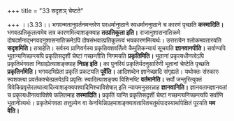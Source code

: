 +++
title = "33 सदृशञ् चेष्टते"

+++
।।3.33।। भगवन्मतानुवर्तनमन्तरेण परधर्मानुष्ठाने स्वधर्माननुष्ठाने च कारणं
पृच्छति **कस्मादिति।** भगवत्प्रतिकूलत्वमेव तत्र कारणमित्याशङ्क्याह
**तत्प्रतिकूला इति।** राजानुशासनातिक्रमे
दोषदर्शनाद्भगवदनुशासनातिक्रमेऽपि दोषसंभवात्प्रतिकूलत्वं भयकारणमित्यर्थः।
उत्तरत्वेन श्लोकमवतारयति **सदृशमिति।** तत्राहेति। सर्वस्य प्राणिवर्गस्य
प्रकृतिवशवर्तित्वे कैमुतिकन्यायं सूचयति **ज्ञानवानपीति।** सर्वाण्यपि
भूतान्यनिच्छन्त्यपि प्रकृतिसदृशीं चेष्टां गच्छन्तीति निगमयति
**प्रकृतिमिति।** भूतानां प्रकृत्यधीनत्वेऽपि प्रकृतिर्भगवता
निग्राह्येत्याशङ्क्याह **निग्रह इति।** का पुनरियं प्रकृतिर्यदनुसारिणी
भूतानां चेष्टेति पृच्छति **प्रकृतिर्नामेति।** भगवदभिप्रेतां प्रकृतिं
प्रकटयति **पूर्वेति।** आदिशब्देन ज्ञानेच्छादि संगृह्यते। यथोक्तः
संस्कारः स्वशक्त्या प्रवर्तकश्चेत्प्रलयेऽपि प्रवृत्तिः स्यादित्याशङ्क्य
विशिनष्टि **वर्तमानेति।** सर्वो जन्तुरित्युक्तं
विवेकिप्रवृत्तेरतथात्वादित्याशङ्क्यपश्वादिमिश्चाविशेषात् इति
न्यायमनुसरन्नाह **ज्ञानवानिति।** ज्ञानवतामज्ञानवतां च
प्रकृत्यधीनत्वाविशेषे फलितमाह **तस्मादिति।** प्रकृतिं यान्ति
प्रकृतिसदृशीं चेष्टां गच्छन्त्यनिच्छन्त्यपि सर्वाणि भूतानीत्यर्थः।
प्रकृतेर्भगवता तत्तुल्येन वा
केनचिन्निग्रहमाशङ्क्यावतारितचतुर्थपादस्यार्थापेक्षितं पूरयति **मम
वेति।**
